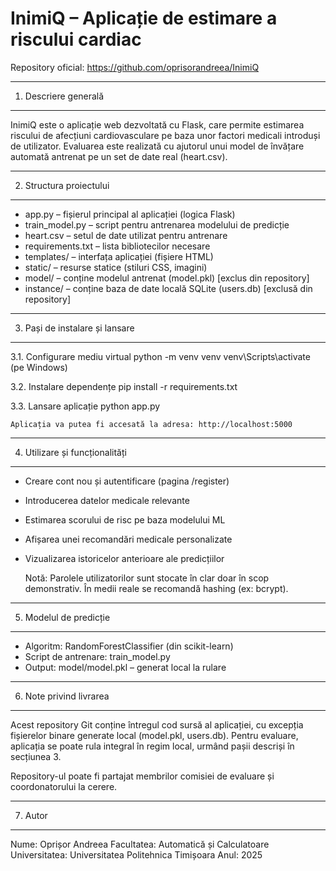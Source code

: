 InimiQ – Aplicație de estimare a riscului cardiac
=================================================


Repository oficial: https://github.com/oprisorandreea/InimiQ

---

1. Descriere generală
---------------------
InimiQ este o aplicație web dezvoltată cu Flask, care permite estimarea riscului de afecțiuni cardiovasculare pe baza unor factori medicali introduși de utilizator. Evaluarea este realizată cu ajutorul unui model de învățare automată antrenat pe un set de date real (heart.csv).

---

2. Structura proiectului
------------------------
- app.py – fișierul principal al aplicației (logica Flask)
- train_model.py – script pentru antrenarea modelului de predicție
- heart.csv – setul de date utilizat pentru antrenare
- requirements.txt – lista bibliotecilor necesare
- templates/ – interfața aplicației (fișiere HTML)
- static/ – resurse statice (stiluri CSS, imagini)
- model/ – conține modelul antrenat (model.pkl) [exclus din repository]
- instance/ – conține baza de date locală SQLite (users.db) [exclusă din repository]

---

3. Pași de instalare și lansare
-------------------------------
3.1. Configurare mediu virtual
    python -m venv venv
    venv\Scripts\activate  (pe Windows)

3.2. Instalare dependențe
    pip install -r requirements.txt

3.3. Lansare aplicație
    python app.py

    Aplicația va putea fi accesată la adresa: http://localhost:5000

---

4. Utilizare și funcționalități
-------------------------------
- Creare cont nou și autentificare (pagina /register)
- Introducerea datelor medicale relevante
- Estimarea scorului de risc pe baza modelului ML
- Afișarea unei recomandări medicale personalizate
- Vizualizarea istoricelor anterioare ale predicțiilor

    Notă: Parolele utilizatorilor sunt stocate în clar doar în scop demonstrativ. În medii reale se recomandă hashing (ex: bcrypt).

---

5. Modelul de predicție
-----------------------
- Algoritm: RandomForestClassifier (din scikit-learn)
- Script de antrenare: train_model.py
- Output: model/model.pkl – generat local la rulare

---

6. Note privind livrarea
------------------------
Acest repository Git conține întregul cod sursă al aplicației, cu excepția fișierelor binare generate local (model.pkl, users.db). Pentru evaluare, aplicația se poate rula integral în regim local, urmând pașii descriși în secțiunea 3.

Repository-ul poate fi partajat membrilor comisiei de evaluare și coordonatorului la cerere.

---

7. Autor
--------
Nume: Oprișor Andreea
Facultatea: Automatică și Calculatoare
Universitatea: Universitatea Politehnica Timișoara
Anul: 2025
